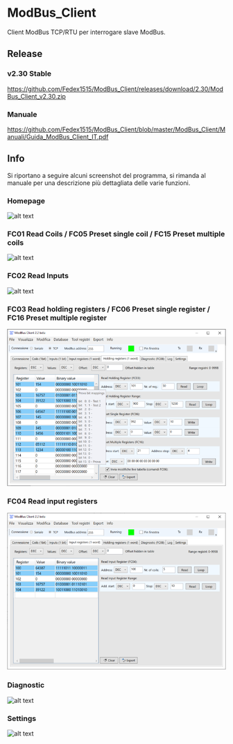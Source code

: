# ModBus_Client
Client ModBus TCP/RTU per interrogare slave ModBus.

## Release

### v2.30 Stable
https://github.com/Fedex1515/ModBus_Client/releases/download/2.30/ModBus_Client_v2.30.zip

### Manuale
https://github.com/Fedex1515/ModBus_Client/blob/master/ModBus_Client/Manuali/Guida_ModBus_Client_IT.pdf

## Info

Si riportano a seguire alcuni screenshot del programma, si rimanda al manuale per una descrizione più dettagliata delle varie funzioni. 

### Homepage

![alt text](https://github.com/Fedex1515/ModBus_Client/blob/master/ModBus_Client/Img/ModBus_Client_Home_00.PNG?raw=true)

### FC01 Read Coils / FC05 Preset single coil / FC15 Preset multiple coils 

![alt text](https://github.com/Fedex1515/ModBus_Client/blob/master/ModBus_Client/Img/ModBus_Client_Coils_00.PNG?raw=true)

### FC02 Read Inputs

![alt text](https://github.com/Fedex1515/ModBus_Client/blob/master/ModBus_Client/Img/ModBus_Client_Inputs_00.PNG?raw=true)

### FC03 Read holding registers / FC06 Preset single register / FC16 Preset multiple register

![alt text](https://github.com/Fedex1515/ModBus_Client/blob/master/ModBus_Client/Img/ModBus_Client_HoldingReg_00.PNG?raw=true)

### FC04 Read input registers

![alt text](https://github.com/Fedex1515/ModBus_Client/blob/master/ModBus_Client/Img/ModBus_Client_inputReg_00.PNG?raw=true)

### Diagnostic

![alt text](https://github.com/Fedex1515/ModBus_Client/blob/master/ModBus_Client/Img/ModBus_Client_Diagnostic_00.PNG?raw=true)

### Settings

![alt text](https://github.com/Fedex1515/ModBus_Client/blob/master/ModBus_Client/Img/ModBus_Client_Settings_00.PNG?raw=true)
